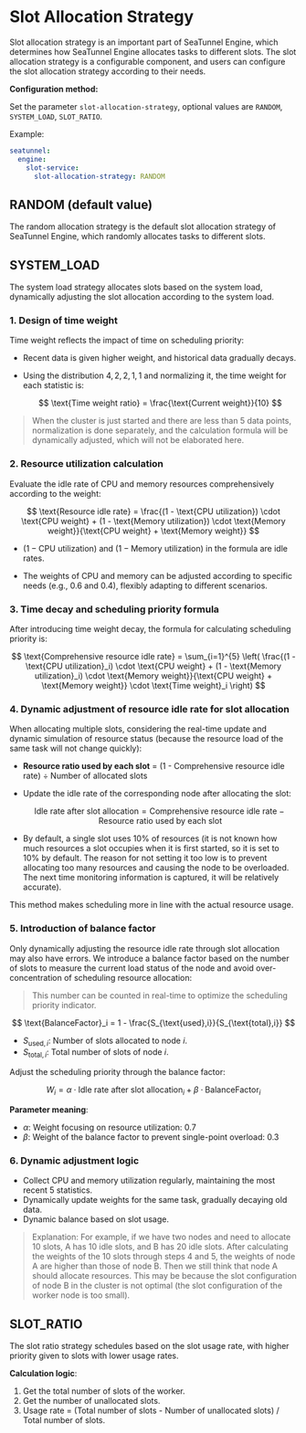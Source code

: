 # Slot Allocation Strategy

Slot allocation strategy is an important part of SeaTunnel Engine, which determines how SeaTunnel Engine allocates tasks to different slots. The slot allocation strategy is a configurable component, and users can configure the slot allocation strategy according to their needs.

**Configuration method:**

Set the parameter `slot-allocation-strategy`, optional values are `RANDOM`, `SYSTEM_LOAD`, `SLOT_RATIO`.

Example:

```yaml
seatunnel:
  engine:
    slot-service:
      slot-allocation-strategy: RANDOM
```

## RANDOM (default value)

The random allocation strategy is the default slot allocation strategy of SeaTunnel Engine, which randomly allocates tasks to different slots.

## SYSTEM_LOAD

The system load strategy allocates slots based on the system load, dynamically adjusting the slot allocation according to the system load.

### 1. **Design of time weight**

Time weight reflects the impact of time on scheduling priority:

- Recent data is given higher weight, and historical data gradually decays.

- Using the distribution $4, 2, 2, 1, 1$ and normalizing it, the time weight for each statistic is:

  $$ \text{Time weight ratio} = \frac{\text{Current weight}}{10} $$

> When the cluster is just started and there are less than 5 data points, normalization is done separately, and the calculation formula will be dynamically adjusted, which will not be elaborated here.

### 2. **Resource utilization calculation**

Evaluate the idle rate of CPU and memory resources comprehensively according to the weight:

$$ \text{Resource idle rate} = \frac{(1 - \text{CPU utilization}) \cdot \text{CPU weight} + (1 - \text{Memory utilization}) \cdot \text{Memory weight}}{\text{CPU weight} + \text{Memory weight}} $$

- $(1 - \text{CPU utilization})$ and $(1 - \text{Memory utilization})$ in the formula are idle rates.

- The weights of CPU and memory can be adjusted according to specific needs (e.g., $0.6$ and $0.4$), flexibly adapting to different scenarios.

### 3. **Time decay and scheduling priority formula**

After introducing time weight decay, the formula for calculating scheduling priority is:

$$
\text{Comprehensive resource idle rate} = \sum_{i=1}^{5} \left( \frac{(1 - \text{CPU utilization}_i) \cdot \text{CPU weight} + (1 - \text{Memory utilization}_i) \cdot \text{Memory weight}}{\text{CPU weight} + \text{Memory weight}} \cdot \text{Time weight}_i \right)
$$

### 4. **Dynamic adjustment of resource idle rate for slot allocation**

When allocating multiple slots, considering the real-time update and dynamic simulation of resource status (because the resource load of the same task will not change quickly):

- **Resource ratio used by each slot** = (1 - Comprehensive resource idle rate) ÷ Number of allocated slots

- Update the idle rate of the corresponding node after allocating the slot:

  $$ \text{Idle rate after slot allocation} = \text{Comprehensive resource idle rate} - \text{Resource ratio used by each slot} $$

- By default, a single slot uses 10% of resources (it is not known how much resources a slot occupies when it is first started, so it is set to 10% by default. The reason for not setting it too low is to prevent allocating too many resources and causing the node to be overloaded. The next time monitoring information is captured, it will be relatively accurate).

This method makes scheduling more in line with the actual resource usage.

### 5. **Introduction of balance factor**

Only dynamically adjusting the resource idle rate through slot allocation may also have errors. We introduce a balance factor based on the number of slots to measure the current load status of the node and avoid over-concentration of scheduling resource allocation:

> This number can be counted in real-time to optimize the scheduling priority indicator.

$$
\text{BalanceFactor}_i = 1 - \frac{S_{\text{used},i}}{S_{\text{total},i}}
$$

- $S_{\text{used},i}$: Number of slots allocated to node $i$.
- $S_{\text{total},i}$: Total number of slots of node $i$.

Adjust the scheduling priority through the balance factor:

$$
W_i = \alpha \cdot \text{Idle rate after slot allocation}_i + \beta \cdot \text{BalanceFactor}_i
$$

**Parameter meaning**:
- $\alpha$: Weight focusing on resource utilization: 0.7
- $\beta$: Weight of the balance factor to prevent single-point overload: 0.3

### 6. **Dynamic adjustment logic**

- Collect CPU and memory utilization regularly, maintaining the most recent 5 statistics.
- Dynamically update weights for the same task, gradually decaying old data.
- Dynamic balance based on slot usage.

> Explanation:
> For example, if we have two nodes and need to allocate 10 slots, A has 10 idle slots, and B has 20 idle slots. After calculating the weights of the 10 slots through steps 4 and 5, the weights of node A are higher than those of node B.
> Then we still think that node A should allocate resources. This may be because the slot configuration of node B in the cluster is not optimal (the slot configuration of the worker node is too small).

## SLOT_RATIO

The slot ratio strategy schedules based on the slot usage rate, with higher priority given to slots with lower usage rates.

**Calculation logic**:

1. Get the total number of slots of the worker.
2. Get the number of unallocated slots.
3. Usage rate = (Total number of slots - Number of unallocated slots) / Total number of slots.